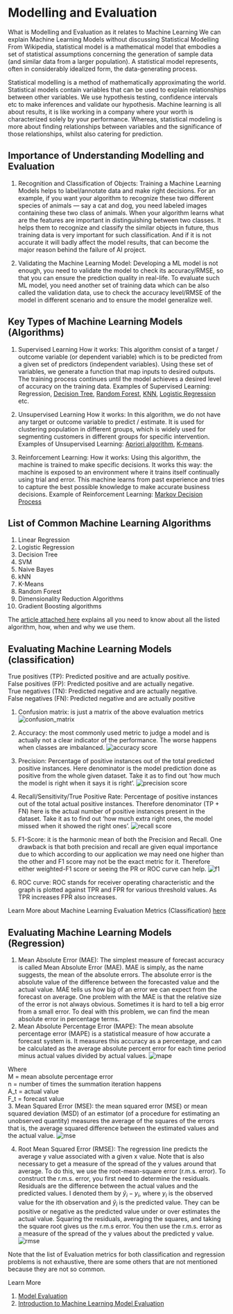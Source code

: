 # Modelling and Evaluation

What is Modelling and Evaluation as it relates to Machine Learning
We can explain Machine Learning Models without discussing Statistical Modelling
From Wikipedia, statistical model is a mathematical model that embodies a set of statistical assumptions concerning the generation of sample data (and similar data from a larger population). A statistical model represents, often in considerably idealized form, the data-generating process.

Statistical modelling is a method of mathematically approximating the world. Statistical models contain variables that can be used to explain relationships between other variables. We use hypothesis testing, confidence intervals etc to make inferences and validate our hypothesis. Machine learning is all about results, it is like working in a company where your worth is characterized solely by your performance. Whereas, statistical modeling is more about finding relationships between variables and the significance of those relationships, whilst also catering for prediction.

## Importance of Understanding Modelling and Evaluation
1. Recognition and Classification of Objects: Training a Machine Learning Models helps to label/annotate data and make right decisions. For an example, if you want your algorithm to recognize these two different species of animals — say a cat and dog, you need labeled images containing these two class of animals.
When your algorithm learns what are the features are important in distinguishing between two classes. It helps them to recognize and classify the similar objects in future, thus training data is very important for such classification. And if it is not accurate it will badly affect the model results, that can become the major reason behind the failure of AI project.

2. Validating the Machine Learning Model: Developing a ML model is not enough, you need to validate the model to check its accuracy/RMSE, so that you can ensure the prediction quality in real-life. To evaluate such ML model, you need another set of training data which can be also called the validation data, use to check the accuracy level/RMSE of the model in different scenario and to ensure the model generalize well.

## Key Types of Machine Learning Models (Algorithms)
1. Supervised Learning
How it works: This algorithm consist of a target / outcome variable (or dependent variable) which is to be predicted from a given set of predictors (independent variables). Using these set of variables, we generate a function that map inputs to desired outputs. The training process continues until the model achieves a desired level of accuracy on the training data. Examples of Supervised Learning: Regression, [Decision Tree](https://www.analyticsvidhya.com/blog/2015/01/decision-tree-simplified/), [Random Forest](https://www.analyticsvidhya.com/blog/2014/06/introduction-random-forest-simplified/), [KNN](https://towardsdatascience.com/machine-learning-basics-with-the-k-nearest-neighbors-algorithm-6a6e71d01761), [Logistic Regression](https://www.datacamp.com/community/tutorials/understanding-logistic-regression-python) etc.

2. Unsupervised Learning
How it works: In this algorithm, we do not have any target or outcome variable to predict / estimate. It is used for clustering population in different groups, which is widely used for segmenting customers in different groups for specific intervention. Examples of Unsupervised Learning: [Apriori algorithm](https://www.kdnuggets.com/2016/04/association-rules-apriori-algorithm-tutorial.html), [K-means](https://towardsdatascience.com/understanding-k-means-clustering-in-machine-learning-6a6e67336aa1).

3. Reinforcement Learning:
How it works: Using this algorithm, the machine is trained to make specific decisions. It works this way: the machine is exposed to an environment where it trains itself continually using trial and error. This machine learns from past experience and tries to capture the best possible knowledge to make accurate business decisions. Example of Reinforcement Learning: [Markov Decision Process](https://www.analyticsvidhya.com/blog/2020/11/reinforcement-learning-markov-decision-process/)
 
## List of Common Machine Learning Algorithms

1. Linear Regression
2. Logistic Regression
3. Decision Tree
4. SVM
5. Naive Bayes
6. kNN
7. K-Means
8. Random Forest
9. Dimensionality Reduction Algorithms
10. Gradient Boosting algorithms

The [article attached here](https://www.analyticsvidhya.com/blog/2017/09/common-machine-learning-algorithms/) explains all you need to know about all the listed algorithm, how, when and why we use them. 

## Evaluating Machine Learning Models (classification)
True positives (TP): Predicted positive and are actually positive. <br>
False positives (FP): Predicted positive and are actually negative.<br>
True negatives (TN): Predicted negative and are actually negative.<br>
False negatives (FN): Predicted negative and are actually positive<br>

1. Confusion matrix: is just a matrix of the above evaluation metrics
![confusion_matrix](https://user-images.githubusercontent.com/40719064/112985360-fbf12800-9157-11eb-9cde-4bec6dd194b8.png)

2. Accuracy: the most commonly used metric to judge a model and is actually not a clear indicator of the performance. The worse happens when classes are imbalanced.
![accuracy score](https://miro.medium.com/max/230/1*PfGgbFFjLjGYkp_lHXFvgg.png)

3. Precision: Percentage of positive instances out of the total predicted positive instances. Here denominator is the model prediction done as positive from the whole given dataset. Take it as to find out ‘how much the model is right when it says it is right’. ![precision score](https://miro.medium.com/max/105/1*LWDZT9hRYc7BAzpeZUOZrg.png)

4. Recall/Sensitivity/True Positive Rate: Percentage of positive instances out of the total actual positive instances. Therefore denominator (TP + FN) here is the actual number of positive instances present in the dataset. Take it as to find out ‘how much extra right ones, the model missed when it showed the right ones’. ![recall score](https://miro.medium.com/max/111/1*U_CKVn3iy9WN6ckfZ9_LeA.png)

5. F1-Score: it is the harmonic mean of both the Precision and Recall. One drawback is that both precision and recall are given equal importance due to which according to our application we may need one higher than the other and F1 score may not be the exact metric for it. Therefore either weighted-F1 score or seeing the PR or ROC curve can help. ![f1](https://miro.medium.com/max/533/1*rxeJQS0ALoR3pFNFjgTD6g.png)
6. ROC curve: ROC stands for receiver operating characteristic and the graph is plotted against TPR and FPR for various threshold values. As TPR increases FPR also increases.

Learn More about Machine Learning Evaluation Metrics (Classification) [here](https://towardsdatascience.com/various-ways-to-evaluate-a-machine-learning-models-performance-230449055f15)

## Evaluating Machine Learning Models (Regression)
1. Mean Absolute Error (MAE): The simplest measure of forecast accuracy is called Mean Absolute Error (MAE). MAE is simply, as the name suggests, the mean of the absolute errors. The absolute error is the absolute value of the difference between the forecasted value and the actual value. MAE tells us how big of an error we can expect from the forecast on average. One problem with the MAE is that the relative size of the error is not always obvious. Sometimes it is hard to tell a big error from a small error. To deal with this problem, we can find the mean absolute error in percentage terms.
2. Mean Absolute Percentage Error (MAPE): The mean absolute percentage error (MAPE) is a statistical measure of how accurate a forecast system is. It measures this accuracy as a percentage, and can be calculated as the average absolute percent error for each time period minus actual values divided by actual values. ![mape](https://miro.medium.com/max/363/1*Txq63FvjzmdK-sDeCCDx1A.png)

Where <br>
M	=	mean absolute percentage error <br>
n	=	number of times the summation iteration happens <br>
A_t	=	actual value <br>
F_t	=	forecast value <br>
3. Mean Squared Error (MSE): the mean squared error (MSE) or mean squared deviation (MSD) of an estimator (of a procedure for estimating an unobserved quantity) measures the average of the squares of the errors that is, the average squared difference between the estimated values and the actual value. 
![mse](https://www.gstatic.com/education/formulas2/355397047/en/mean_squared_error.svg)

4. Root Mean Squared Error (RMSE): The regression line predicts the average y value associated with a given x value. Note that is also necessary to get a measure of the spread of the y values around that average. To do this, we use the root-mean-square error (r.m.s. error).
To construct the r.m.s. error, you first need to determine the residuals. Residuals are the difference between the actual values and the predicted values. I denoted them by  $\hat{y}_i -y_i$, where $y_i$ is the observed value for the ith observation and $\hat{y}_i$ is the predicted value.
They can be positive or negative as the predicted value under or over estimates the actual value. Squaring the residuals, averaging the squares, and taking the square root gives us the r.m.s error. You then use the r.m.s. error as a measure of the spread of the y values about the predicted y value.  ![rmse](https://www.gstatic.com/education/formulas2/355397047/en/root_mean_square_deviation.svg)

Note that the list of Evaluation metrics for both classification and regression problems is not exhaustive, there are some others that are not mentioned because they are not so common.

Learn More
1. [Model Evaluation](https://blog.dominodatalab.com/model-evaluation/)
2. [Introduction to Machine Learning Model Evaluation](https://heartbeat.fritz.ai/introduction-to-machine-learning-model-evaluation-fa859e1b2d7f)

